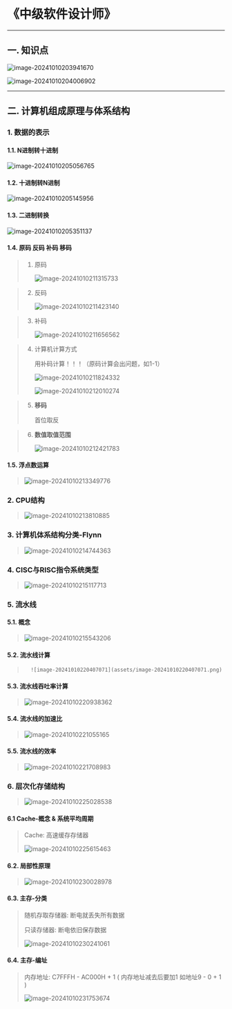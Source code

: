 # 《中级软件设计师》

***

## 一. 知识点

![image-20241010203941670](assets/image-20241010203941670.png)

![image-20241010204006902](assets/image-20241010204006902.png)

***

## 二. 计算机组成原理与体系结构

### 1. 数据的表示

#### 1.1. N进制转十进制

![image-20241010205056765](assets/image-20241010205056765.png)

#### 1.2. 十进制转N进制

![image-20241010205145956](assets/image-20241010205145956.png)



#### 1.3. 二进制转换

![image-20241010205351137](assets/image-20241010205351137.png)

####  1.4. 原码 反码 补码 移码

> 1. 原码
>
>    ![image-20241010211315733](assets/image-20241010211315733.png)

> 2. 反码
>
>    ![image-20241010211423140](assets/image-20241010211423140.png)

> 3. 补码
>
>    ![image-20241010211656562](assets/image-20241010211656562.png)

> 4. 计算机计算方式
>
>    用补码计算！！！（原码计算会出问题，如1-1）
>
>    ![image-20241010211824332](assets/image-20241010211824332.png)
>
>    ![image-20241010212010274](assets/image-20241010212010274.png)

> 5. **移码**
>
>    首位取反

> 6. **数值取值范围**
>
>    ![image-20241010212421783](assets/image-20241010212421783.png)

#### 1.5. 浮点数运算

> ![image-20241010213349776](assets/image-20241010213349776.png)



### 2. CPU结构

> ![image-20241010213810885](assets/image-20241010213810885.png)



### 3. 计算机体系结构分类-Flynn

> ![image-20241010214744363](assets/image-20241010214744363.png)



### 4. CISC与RISC指令系统类型

> ![image-20241010215117713](assets/image-20241010215117713.png)



### 5. 流水线

#### 5.1. 概念

>    ![image-20241010215543206](assets/image-20241010215543206.png)

#### 5.2. 流水线计算

>       ![image-20241010220407071](assets/image-20241010220407071.png)

#### 5.3. 流水线吞吐率计算

>    ![image-20241010220938362](assets/image-20241010220938362.png)

#### 5.4. 流水线的加速比

>    ![image-20241010221055165](assets/image-20241010221055165.png)

#### 5.5. 流水线的效率

>    ![image-20241010221708983](assets/image-20241010221708983.png)



### 6. 层次化存储结构

> ![image-20241010225028538](assets/image-20241010225028538.png)

#### 6.1 Cache-概念 & 系统平均周期

> Cache: 高速缓存存储器
>
> ![image-20241010225615463](assets/image-20241010225615463.png)

#### 6.2. 局部性原理

> ![image-20241010230028978](assets/image-20241010230028978.png)

#### 6.3. 主存-分类

> 随机存取存储器: 断电就丢失所有数据
>
> 只读存储器: 断电依旧保存数据
>
> ![image-20241010230241061](assets/image-20241010230241061.png)

#### 6.4. 主存-编址

> 内存地址: C7FFFH - AC000H + 1 ( 内存地址减去后要加1 如地址9 - 0 + 1 ) 
>
> ![image-20241010231753674](assets/image-20241010231753674.png)

